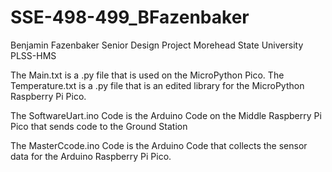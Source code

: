 # SSE-498-499_BFazenbaker
Benjamin Fazenbaker Senior Design Project Morehead State University PLSS-HMS

The Main.txt is a .py file that is used on the MicroPython Pico.
The Temperature.txt is a .py file that is an edited library for the MicroPython Raspberry Pi Pico.

The SoftwareUart.ino Code is the Arduino Code on the Middle Raspberry Pi Pico that sends code to the Ground Station

The MasterCcode.ino Code is the Arduino Code that collects the sensor data for the Arduino Raspberry Pi Pico.
